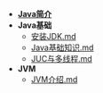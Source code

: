 - [**Java简介**](/Java/README.md)
- **Java基础**
    - [安装JDK.md](/Java/Java基础/安装JDK.md)
    - [Java基础知识.md](/Java/Java基础/Java基础知识.md)
    - [JUC与多线程.md](/Java/Java基础/JUC与多线程.md)
- **JVM**
    - [JVM介绍.md](/Java/JVM/JVM介绍.md)
